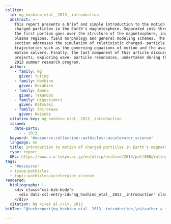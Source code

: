 ```yaml
---
cslItem:
  id: ng_hoshino_etal__2013__introduction
  abstract: >-
    This report presents a brief and simple introduction to the motion of
    charged particles in the Earth's magnetosphere. Separated into three parts,
    the first portion goes over the structure of the magnetosphere, including
    plasma regions, field morphology and general modeling schemes. The second
    section addresses the simulation of relativistic charged- particle
    trajectories such as the governing equations of motion and the available
    motion solvers. Finally, the last component of this article discusses the
    projects, exploring wave- particle resonances, undertaken during the UTRIP
    2013 summer research program.
  author:
    - family: Ng
      given: Yuting
    - family: Hoshino
      given: Masahiro
    - family: Amano
      given: Takanobu
    - family: Higashimori
      given: Katsuaki
    - family: Shirakawa
      given: Keisuke
  citation-key: ng_hoshino_etal__2013__introduction
  issued:
    date-parts:
      - - 2013
  keyword: '#nosource;collection::pathicles::accelerator_science'
  language: en
  title: Introduction to motion of charged particles in Earth's magnetosphere
  type: report
  URL: https://www.s.u-tokyo.ac.jp/en/utrip/archive/2013/pdf/06NgYuting.pdf
tags:
  - '#nosource'
  - issue:pathicles
  - topic:pathicles/accelerator_science
rendered:
  bibliography: |-
    <div class="csl-bib-body">
      <div data-csl-entry-id="ng_hoshino_etal__2013__introduction" class="csl-entry">Ng, Y. <i>et al.</i> 2013 <i>Introduction to motion of charged particles in Earth’s magnetosphere</i>. Available at: <a href='https://www.s.u-tokyo.ac.jp/en/utrip/archive/2013/pdf/06NgYuting.pdf.'>https://www.s.u-tokyo.ac.jp/en/utrip/archive/2013/pdf/06NgYuting.pdf.</a></div>
    </div>
  citation: Ng <i>et al.</i>, 2013
bibTex: "@techreport{ng_hoshino_etal__2013__introduction,\n\tauthor = {Ng, Yuting and Hoshino, Masahiro and Amano, Takanobu and Higashimori, Katsuaki and Shirakawa, Keisuke},\n\tyear = {2013},\n\ttitle = {Introduction to motion of charged particles in {Earth}'s magnetosphere},\n\thowpublished = {https://www.s.u-tokyo.ac.jp/en/utrip/archive/2013/pdf/06NgYuting.pdf},\n}\n\n"

---
```

